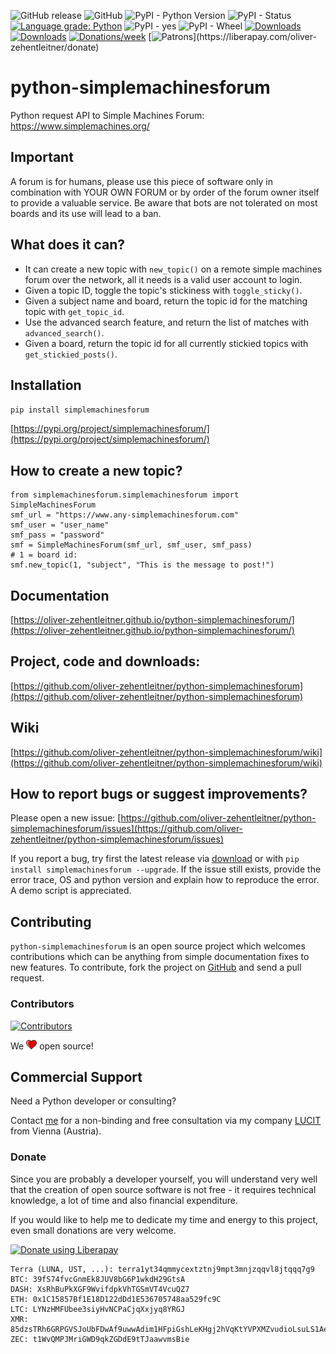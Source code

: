 ![GitHub release](https://img.shields.io/github/release/oliver-zehentleitner/python-simplemachinesforum.svg) 
![GitHub](https://img.shields.io/github/license/oliver-zehentleitner/python-simplemachinesforum.svg?color=blue) 
![PyPI - Python Version](https://img.shields.io/pypi/pyversions/simplemachinesforum.svg) 
![PyPI - Status](https://img.shields.io/pypi/status/simplemachinesforum.svg) 
[![Language grade: Python](https://img.shields.io/lgtm/grade/python/g/oliver-zehentleitner/python-simplemachinesforum.svg?logo=lgtm&logoWidth=18)](https://lgtm.com/projects/g/oliver-zehentleitner/python-simplemachinesforum/context:python)
![PyPI - yes](https://img.shields.io/badge/PyPI-yes-brightgreen.svg?color=orange) 
![PyPI - Wheel](https://img.shields.io/pypi/wheel/simplemachinesforum.svg?label=PyPI%20wheel&color=orange) 
[![Downloads](https://pepy.tech/badge/simplemachinesforum)](https://pepy.tech/project/simplemachinesforum)
[![Downloads](https://pepy.tech/badge/simplemachinesforum/month)](https://pepy.tech/project/simplemachinesforum)
[![Donations/week](http://img.shields.io/liberapay/receives/oliver-zehentleitner.svg?logo=liberapay)](https://liberapay.com/oliver-zehentleitner/donate)
[![Patrons](http://img.shields.io/liberapay/patrons/oliver-zehentleitner.svg?logo=liberapay")](https://liberapay.com/oliver-zehentleitner/donate)

# python-simplemachinesforum
Python request API to Simple Machines Forum: https://www.simplemachines.org/

## Important
A forum is for humans, please use this piece of software only in combination with YOUR OWN FORUM or by order of the forum owner itself to provide a valuable service. Be aware that bots are not tolerated on most boards and its use will lead to a ban.

## What does it can?
- It can create a new topic with `new_topic()` on a remote simple machines forum over the network, all it needs is a valid user account to login.
- Given a topic ID, toggle the topic's stickiness with `toggle_sticky()`.
- Given a subject name and board, return the topic id for the matching topic with `get_topic_id`.
- Use the advanced search feature, and return the list of matches with `advanced_search()`.
- Given a board, return the topic id for all currently stickied topics with `get_stickied_posts()`.

## Installation
`pip install simplemachinesforum`

[https://pypi.org/project/simplemachinesforum/](https://pypi.org/project/simplemachinesforum/)
## How to create a new topic?
```
from simplemachinesforum.simplemachinesforum import SimpleMachinesForum
smf_url = "https://www.any-simplemachinesforum.com"
smf_user = "user_name"
smf_pass = "password"
smf = SimpleMachinesForum(smf_url, smf_user, smf_pass)
# 1 = board id:
smf.new_topic(1, "subject", "This is the message to post!")
```

## Documentation
[https://oliver-zehentleitner.github.io/python-simplemachinesforum/](https://oliver-zehentleitner.github.io/python-simplemachinesforum/)

## Project, code and downloads: 
[https://github.com/oliver-zehentleitner/python-simplemachinesforum](https://github.com/oliver-zehentleitner/python-simplemachinesforum)

## Wiki
[https://github.com/oliver-zehentleitner/python-simplemachinesforum/wiki](https://github.com/oliver-zehentleitner/python-simplemachinesforum/wiki)

## How to report bugs or suggest improvements?
Please open a new issue:
[https://github.com/oliver-zehentleitner/python-simplemachinesforum/issues](https://github.com/oliver-zehentleitner/python-simplemachinesforum/issues)

If you report a bug, try first the latest release via [download](https://github.com/oliver-zehentleitner/python-simplemachinesforum/releases) 
or with `pip install simplemachinesforum --upgrade`. If the issue still exists, provide the error trace, OS 
and python version and explain how to reproduce the error. A demo script is appreciated.

## Contributing
`python-simplemachinesforum` is an open source project which welcomes contributions which can be anything from simple 
documentation fixes to new features. To contribute, fork the project on [GitHub](https://github.com/oliver-zehentleitner/python-simplemachinesforum) and send a pull request.

### Contributors
[![Contributors](https://contributors-img.web.app/image?repo=oliver-zehentleitner/python-simplemachinesforum)](https://github.com/oliver-zehentleitner/python-simplemachinesforum/graphs/contributors)

We ![love](https://raw.githubusercontent.com/oliver-zehentleitner/python-simplemachinesforum/master/images/misc/heart.png) open source!

## Commercial Support
Need a Python developer or consulting? 

Contact [me](https://about.me/oliver-zehentleitner) for a non-binding and free consultation via my company 
[LUCIT](https://www.lucit.dev) from Vienna (Austria).

### Donate
Since you are probably a developer yourself, you will understand very well that the creation of open source software is 
not free - it requires technical knowledge, a lot of time and also financial expenditure.

If you would like to help me to dedicate my time and energy to this project, even small donations are very welcome.

[![Donate using Liberapay](https://liberapay.com/assets/widgets/donate.svg)](https://liberapay.com/oliver-zehentleitner/donate)

```
Terra (LUNA, UST, ...): terra1yt34qmmycextztnj9mpt3mnjzqqvl8jtqqq7g9
BTC: 39fS74fvcGnmEk8JUV8bG6P1wkdH29GtsA
DASH: XsRhBuPkXGF9WvifdpkVhTGSmVT4VcuQZ7
ETH: 0x1C15857Bf1E18D122dDd1E536705748aa529fc9C
LTC: LYNzHMFUbee3siyHvNCPaCjqXxjyq8YRGJ
XMR: 85dzsTRh6GRPGVSJoUbFDwAf9uwwAdim1HFpiGshLeKHgj2hVqKtYVPXMZvudioLsuLS1AegkUiQ12jwReRwWcFvF7kDAbF
ZEC: t1WvQMPJMriGWD9qkZGDdE9tTJaawvmsBie
```
